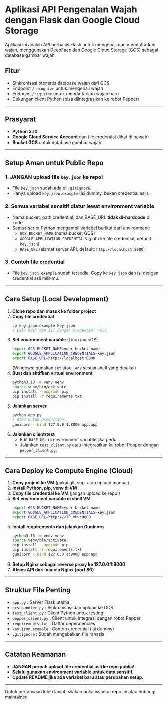# Aplikasi API Pengenalan Wajah dengan Flask dan Google Cloud Storage

Aplikasi ini adalah API berbasis Flask untuk mengenali dan mendaftarkan wajah, menggunakan DeepFace dan Google Cloud Storage (GCS) sebagai database gambar wajah.

## Fitur
- Sinkronisasi otomatis database wajah dari GCS
- Endpoint `/recognize` untuk mengenali wajah
- Endpoint `/register` untuk mendaftarkan wajah baru
- Dukungan client Python (bisa diintegrasikan ke robot Pepper)

---

## Prasyarat
- **Python 3.10**
- **Google Cloud Service Account** dan file credential (lihat di bawah)
- **Bucket GCS** untuk database gambar wajah

---

## Setup Aman untuk Public Repo

### 1. **JANGAN upload file `key.json` ke repo!**
- File `key.json` sudah ada di `.gitignore`.
- Hanya upload `key.json.example` (isi dummy, bukan credential asli).

### 2. **Semua variabel sensitif diatur lewat environment variable**
- Nama bucket, path credential, dan BASE_URL **tidak di-hardcode** di kode.
- Semua script Python mengambil variabel berikut dari environment:
  - `GCS_BUCKET_NAME` (nama bucket GCS)
  - `GOOGLE_APPLICATION_CREDENTIALS` (path ke file credential, default: `key.json`)
  - `BASE_URL` (alamat server API, default: `http://localhost:8000`)

### 3. **Contoh file credential**
- File `key.json.example` sudah tersedia. Copy ke `key.json` dan isi dengan credential asli milikmu.

---

## Cara Setup (Local Development)

1. **Clone repo dan masuk ke folder project**
2. **Copy file credential**
   ```sh
   cp key.json.example key.json
   # Lalu edit dan isi dengan credential asli
   ```
3. **Set environment variable** (Linux/macOS)
   ```sh
   export GCS_BUCKET_NAME=your-bucket-name
   export GOOGLE_APPLICATION_CREDENTIALS=key.json
   export BASE_URL=http://localhost:8000
   ```
   (Windows: gunakan `set` atau `.env` sesuai shell yang dipakai)
4. **Buat dan aktifkan virtual environment**
   ```sh
   python3.10 -m venv venv
   source venv/bin/activate
   pip install --upgrade pip
   pip install -r requirements.txt
   ```
5. **Jalankan server**
   ```sh
   python app.py
   # atau untuk production:
   gunicorn --bind 127.0.0.1:8000 app:app
   ```
6. **Jalankan client/test**
   - Edit `BASE_URL` di environment variable jika perlu.
   - Jalankan `test_client.py` atau integrasikan ke robot Pepper dengan `pepper_client.py`.

---

## Cara Deploy ke Compute Engine (Cloud)

1. **Copy project ke VM** (pakai git, scp, atau upload manual)
2. **Install Python, pip, venv di VM**
3. **Copy file credential ke VM** (jangan upload ke repo!)
4. **Set environment variable di shell VM**
   ```sh
   export GCS_BUCKET_NAME=your-bucket-name
   export GOOGLE_APPLICATION_CREDENTIALS=key.json
   export BASE_URL=http://<IP_VM>:8000
   ```
5. **Install requirements dan jalankan Gunicorn**
   ```sh
   python3.10 -m venv venv
   source venv/bin/activate
   pip install --upgrade pip
   pip install -r requirements.txt
   gunicorn --bind 127.0.0.1:8000 app:app
   ```
6. **Setup Nginx sebagai reverse proxy ke 127.0.0.1:8000**
7. **Akses API dari luar via Nginx (port 80)**

---

## Struktur File Penting
- `app.py` : Server Flask utama
- `gcs_handler.py` : Sinkronisasi dan upload ke GCS
- `test_client.py` : Client Python untuk testing
- `pepper_client.py` : Client untuk integrasi dengan robot Pepper
- `requirements.txt` : Daftar dependencies
- `key.json.example` : Contoh credential (isi dummy)
- `.gitignore` : Sudah mengabaikan file rahasia

---

## Catatan Keamanan
- **JANGAN pernah upload file credential asli ke repo public!**
- **Selalu gunakan environment variable untuk data sensitif.**
- **Update README jika ada variabel baru atau perubahan setup.**

---

Untuk pertanyaan lebih lanjut, silakan buka issue di repo ini atau hubungi maintainer. 